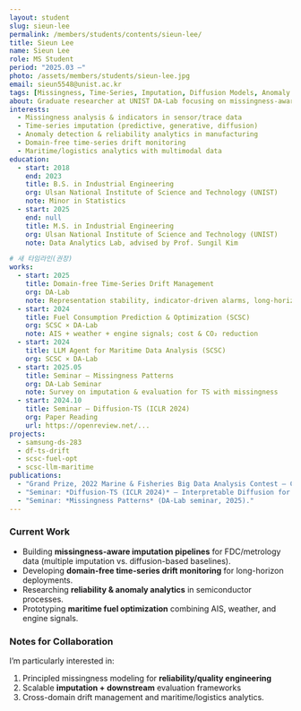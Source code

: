 ```yaml
---
layout: student
slug: sieun-lee
permalink: /members/students/contents/sieun-lee/
title: Sieun Lee
name: Sieun Lee
role: MS Student
period: "2025.03 —"
photo: /assets/members/students/sieun-lee.jpg
email: sieun5548@unist.ac.kr
tags: [Missingness, Time-Series, Imputation, Diffusion Models, Anomaly Detection, Manufacturing AI]
about: Graduate researcher at UNIST DA-Lab focusing on missingness-aware time-series modeling (imputation, diffusion, anomaly detection) for semiconductor reliability and maritime analytics.
interests:
  - Missingness analysis & indicators in sensor/trace data
  - Time-series imputation (predictive, generative, diffusion)
  - Anomaly detection & reliability analytics in manufacturing
  - Domain-free time-series drift monitoring
  - Maritime/logistics analytics with multimodal data
education:
  - start: 2018
    end: 2023
    title: B.S. in Industrial Engineering
    org: Ulsan National Institute of Science and Technology (UNIST)
    note: Minor in Statistics
  - start: 2025
    end: null
    title: M.S. in Industrial Engineering
    org: Ulsan National Institute of Science and Technology (UNIST)
    note: Data Analytics Lab, advised by Prof. Sungil Kim

# 새 타임라인(권장)
works:
  - start: 2025
    title: Domain-free Time-Series Drift Management
    org: DA-Lab
    note: Representation stability, indicator-driven alarms, long-horizon monitoring
  - start: 2024
    title: Fuel Consumption Prediction & Optimization (SCSC)
    org: SCSC × DA-Lab
    note: AIS + weather + engine signals; cost & CO₂ reduction
  - start: 2024
    title: LLM Agent for Maritime Data Analysis (SCSC)
    org: SCSC × DA-Lab
  - start: 2025.05
    title: Seminar — Missingness Patterns
    org: DA-Lab Seminar
    note: Survey on imputation & evaluation for TS with missingness
  - start: 2024.10
    title: Seminar — Diffusion-TS (ICLR 2024)
    org: Paper Reading
    url: https://openreview.net/...
projects:
  - samsung-ds-283
  - df-ts-drift
  - scsc-fuel-opt
  - scsc-llm-maritime
publications:
  - "Grand Prize, 2022 Marine & Fisheries Big Data Analysis Contest — CO₂ reduction & cost-optimized routing via ML."
  - "Seminar: *Diffusion-TS (ICLR 2024)* — Interpretable Diffusion for General Time Series Generation."
  - "Seminar: *Missingness Patterns* (DA-Lab seminar, 2025)."
---
```


### Current Work
- Building **missingness-aware imputation pipelines** for FDC/metrology data (multiple imputation vs. diffusion-based baselines).
- Developing **domain-free time-series drift monitoring** for long-horizon deployments.
- Researching **reliability & anomaly analytics** in semiconductor processes.
- Prototyping **maritime fuel optimization** combining AIS, weather, and engine signals.

### Notes for Collaboration
I’m particularly interested in:
1. Principled missingness modeling for **reliability/quality engineering**  
2. Scalable **imputation + downstream** evaluation frameworks  
3. Cross-domain drift management and maritime/logistics analytics.
